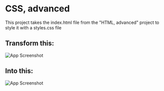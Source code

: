 
# CSS, advanced

This project takes the index.html file from the "HTML, advanced" project to style it with a styles.css file

## Transform this:

![App Screenshot](https://i.ibb.co/HCX03YZ/index.png)

## Into this:

![App Screenshot](https://i.ibb.co/SRSQcBd/css.jpg)

